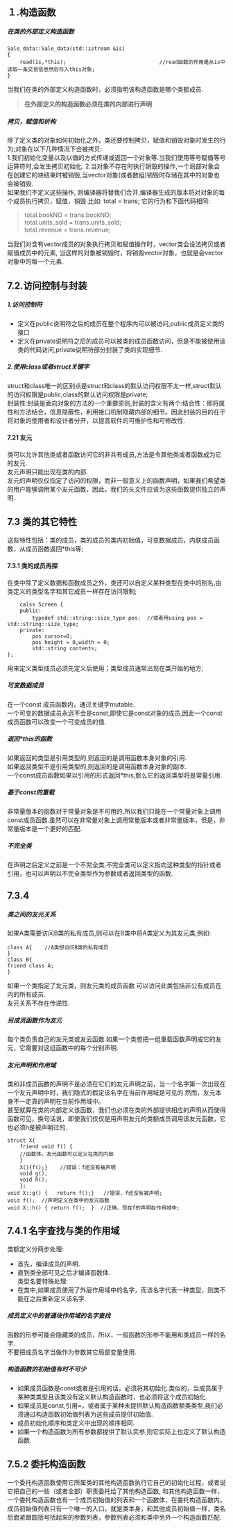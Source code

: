 ## １.构造函数
##### 在类的外部定义构造函数  

```
Sale_data::Sale_data(std::istream &is)
{
    read(is,*this);                              //read函数的作用是从is中读取一条交易信息然后存入this对象;
}  
```
当我们在类的外部定义构造函数时，必须指明该构造函数是哪个类额成员.  
>**在外部定义的构造函数必须在类的内部进行声明**  

##### 拷贝，赋值和析构  

除了定义类的对象如何初始化之外，类还要控制拷贝，赋值和销毁对象时发生的行为;对象在以下几种情况下会被拷贝:  
1.我们初始化变量以及以值的方式传递或返回一个对象等.当我们使用等号赋值等号运算符时,会发生拷贝初始化.
2.当对象不存在时执行销毁的操作,一个局部对象会在创建它的块结束时被销毁,当vector对象(或者数组)销毁时存储在其中的对象也会被销毁.  
如果我们不定义这些操作, 则编译器将替我们合并,编译器生成的版本将对对象的每个成员执行拷贝，赋值，销毁.比如: total = trans;  它的行为和下面代码相同:  
>total.bookNO = trans.bookNO;  
total.units_sold = trans.units_sold;  
>total.revenue = trans.revenue;  

当我们对含有vector成员的对象执行拷贝和赋值操作时，vector类会设法拷贝或者赋值成员中的元素, 当这样的对象被销毁时，将销毁vector对象，也就是会vector对象中的每一个元素.
## 7.2.访问控制与封装  
##### 1.访问控制符　　
- 定义在public说明符之后的成员在整个程序内可以被访问,public成员定义类的接口
- 定义在private说明符之后的成员可以被类的成员函数访问，但是不能被使用该类的代码访问,private说明符部分封装了类的实现细节. 
##### 2.使用class或者struct关键字　　
struct和class唯一的区别点是struct和class的默认访问权限不太一样,struct默认的访问权限是public,class的默认访问权限是private;  
封装性:封装是面向对象的方法的一个重要原则,封装的含义有两个:结合性：即将属性和方法结合，信息隐蔽性，利用接口机制隐藏内部的细节。因此封装的目的在于将对象的使用者和设计者分开，以提高软件的可维护性和可修改性.  
#### 7.21 友元　　
类可以允许其他类或者函数访问它的非共有成员,方法是令其他类或者函数成为它的友元.  
友元声明只能出现在类的内部.  
友元的声明仅仅指定了访问的权限，而非一般意义上的函数声明，如果我们希望类的用户能够调用某个友元函数，因此，我们的头文件应该为这些函数提供独立的声明.  
## 7.3 类的其它特性  
这些特性包括：类的成员，类的成员的类内初始值，可变数据成员，内联成员函数，从成员函数返回*this等;  
#### 7.3.1  类的成员再探  
在类中除了定义数据和函数成员之外，类还可以自定义某种类型在类中的别名,由类定义的类型名字和其它成员一样存在访问限制;  
```
    calss Screen {
    public:
        typedef std::string::size_type pos;  //或者用using pos = std::string::size_type;
    private:
        pos cursor=0;
        pos height = 0,width = 0;
        std::string contents;
};
```
 用来定义类型成员必须先定义后使用；类型成员通常出现在类开始的地方;  
##### 可变数据成员
在一个const 成员函数内，通过关键字mutable.  
一个可变的数据成员永远不会是const,即使它是const对象的成员,因此一个const成员函数可以改变一个可变成员的值.  
##### 返回*this的函数
如果返回的类型是引用类型的,则返回的是调用函数本身对象的引用.  
如果返回类型不是引用类型的,则返回的是调用函数本身对象的副本.  
一个const成员函数如果以引用的形式返回*this,那么它的返回类型将是常量引用.  
##### 基于const的重载  
非常量版本的函数对于常量对象是不可用的,所以我们只能在一个常量对象上调用const成员函数.虽然可以在非常量对象上调用常量版本或者非常量版本，但是，非常量版本是一个更好的匹配.  
##### 不完全类  
在声明之后定义之前是一个不完全类,不完全类可以定义指向这种类型的指针或者引用，也可以声明以不完全类型作为参数或者返回类型的函数.  
## 7.3.4  
##### 类之间的友元关系
如果A类需要访问B类的私有成员,则可以在B类中将A类定义为其友元类,例如:  
```
class A{    //A类想访问B类的私有成员
}
class B{
friend class A;
}
```
如果一个类指定了友元类，则友元类的成员函数 可以访问此类包括非公有成员在内的所有成员.   
友元关系不存在传递性.  
##### 另成员函数作为友元  
每个类负责自己的友元类或友云函数.如果一个类想把一组重载函数声明成它的友元，它需要对这组函数中的每个分别声明.   
##### 友元声明和作用域  
类和非成员函数的声明不是必须在它们的友元声明之前，当一个名字第一次出现在一个友元声明中时，我们隐式的假定该名字在当前作用域是可见的.然而，友元本身不一定真的声明在当前作用域中。  
甚至就算在类的内部定义该函数，我们也必须在类的外部提供相应的声明从而使得函数可见，换句话说，即使我们仅仅是用声明友元的类额成员调用该友元函数，它也必须h是被声明过的.  
```
struct X{
    friend void f() {
    //函数体，友元函数可以定义在类的内部
    }  
    X(){f();}    //错误：f还没有被声明
    void g();
    void h();
    };
void X::g() {   return f();}   //错误，f还没有被声明;
void f();  //声明定义在类中的友元函数
void X::h() { return f();  }  //正确，现在f的声明在作用域中;
```
## 7.4.1  名字查找与类的作用域  
类额定义分两步处理:  
- 首先，编译成员的声明.  
- 直到类全部可见之后才编译函数体.   
类型名要特殊处理:  
- 在类中,如果成员使用了外层作用域中的名字，而该名字代表一种类型，则类不能在之后重新定义该名字.  
##### 成员定义中的普通块作用域的名字查找  
函数的形参可能会隐藏类的成员，所以，一般函数的形参不能用和类成员一样的名字.  
不要把成员名字当做作为参数其它局部变量使用.  
##### 构造函数的初始值有时不可少  
- 如果成员函数是const或者是引用的话，必须将其初始化.类似的，当成员属于某种类类型且该类没有定义默认构造函数时，也必须将这个成员初始化.  
- 如果成员是const,引用=，或者属于某种未提供默认构造函数额类类型,我们必须通过构造函数初始值列表为这些成员提供初始值.  
- 成员初始化顺序和类定义中出现的顺序相同.  
- 如果一个构造函数为所有参数都提供了默认实参,则它实际上也定义了默认构造函数.  
## 7.5.2  委托构造函数  
一个委托构造函数使用它所属类的其他构造函数执行它自己的初始化过程，或者说它把自己的一些（或者全部）职责委托给了其他构造函数,  和其他构造函数一样，一个委托构造函数也有一个成员初始值的列表和一个函数体，在委托构造函数内，成员初始值列表只有一个唯一的入口，就是类本身，和其他成员初始值一样，类名后面紧跟圆括号括起来的参数列表，参数列表必须和类中另外一个构造函数匹配.  







